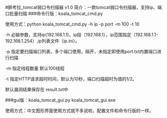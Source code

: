 #醉考拉_tomcat弱口令扫描器 v1.0
简介：一款tomcat弱口令扫描器，支持ip、端口批量扫描
###命令行版：koala_tomcat_cmd.py

使用方式：python koala_tomcat_cmd.py -h ip -p port -m 100 -t 10

-h 必输参数，支持ip(192.168.1.1)，ip段（192.168.1），ip范围指定（192.168.1.1-192.168.1.254）,ip列表文件（ip.ini）。

-p 指定要扫描端口列表，多个端口使用，隔开，未指定即使用port.txt内置端口进行扫描

-m 指定线程数量 默认100线程

-t 指定HTTP请求超时时间，默认为10秒，端口扫描超时为值的1/2。

默认漏洞结果保存在 result.txt中


###gui版：koala_tomcat_gui.py koala_tomcat_gui.exe

使用方式：中文图形界面使用方式就不多说啦，配置文件和命令行版的一样。

